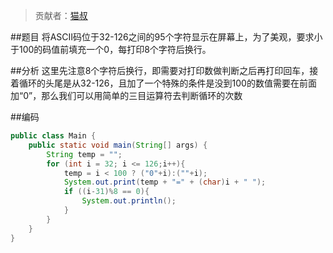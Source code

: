 > 贡献者：[猫叔](https://github.com/UncleCatMySelf)

##题目
将ASCII码位于32-126之间的95个字符显示在屏幕上，为了美观，要求小于100的码值前填充一个0，每打印8个字符后换行。

##分析
这里先注意8个字符后换行，即需要对打印数做判断之后再打印回车，接着循环的头尾是从32-126，且加了一个特殊的条件是没到100的数值需要在前面加“0”，那么我们可以用简单的三目运算符去判断循环的次数

##编码

```java
public class Main {
    public static void main(String[] args) {
        String temp = "";
        for (int i = 32; i <= 126;i++){
            temp = i < 100 ? ("0"+i):(""+i);
            System.out.print(temp + "=" + (char)i + " ");
            if ((i-31)%8 == 0){
                System.out.println();
            }
        }
    }
}
```